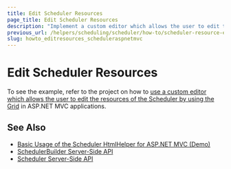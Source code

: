 ```yaml
---
title: Edit Scheduler Resources
page_title: Edit Scheduler Resources
description: "Implement a custom editor which allows the user to edit the resources of the Kendo UI Scheduler by using the Grid in ASP.NET MVC applications."
previous_url: /helpers/scheduling/scheduler/how-to/scheduler-resource-editing
slug: howto_editresources_scheduleraspnetmvc
---
```


# Edit Scheduler Resources

To see the example, refer to the project on how to [use a custom editor which allows the user to edit the resources of the Scheduler by using the Grid](https://github.com/telerik/ui-for-aspnet-mvc-examples/tree/master/scheduler/scheduler-resource-editing) in ASP.NET MVC applications.

## See Also

* [Basic Usage of the Scheduler HtmlHelper for ASP.NET MVC (Demo)](https://demos.telerik.com/aspnet-mvc/scheduler)
* [SchedulerBuilder Server-Side API](https://docs.telerik.com/aspnet-mvc/api/kendo.mvc.ui.fluent/schedulerbuilder)
* [Scheduler Server-Side API](/api/scheduler)
